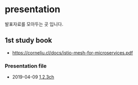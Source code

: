 # presentation
발표자료를 모아두는 곳 입니다.

## 1st study book
* https://corneliu.cl/docs/istio-mesh-for-microservices.pdf

### Presentation file
* 2019-04-09 [1,2,3ch](./1stBook/Istio_Introduce.pdf)